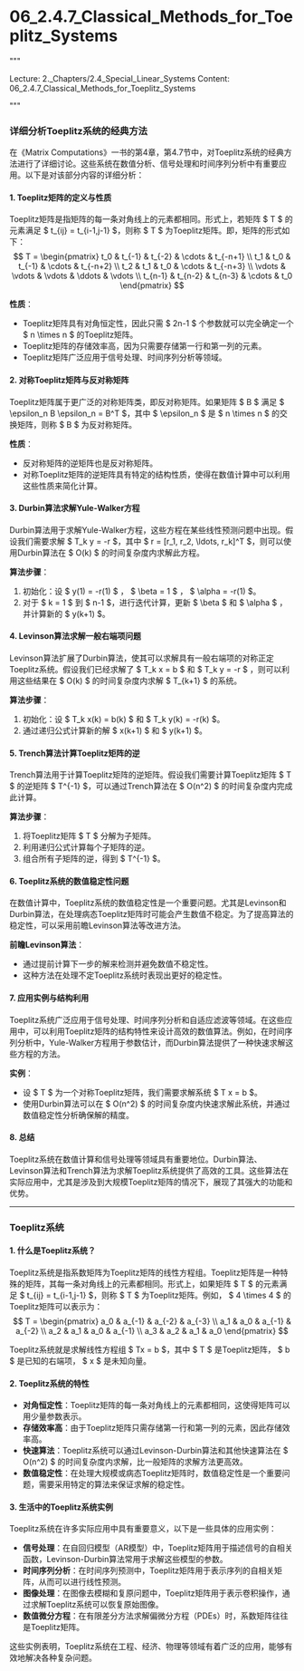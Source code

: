# 06_2.4.7_Classical_Methods_for_Toeplitz_Systems

"""

Lecture: 2._Chapters/2.4_Special_Linear_Systems
Content: 06_2.4.7_Classical_Methods_for_Toeplitz_Systems

"""

### 详细分析Toeplitz系统的经典方法

在《Matrix Computations》一书的第4章，第4.7节中，对Toeplitz系统的经典方法进行了详细讨论。这些系统在数值分析、信号处理和时间序列分析中有重要应用。以下是对该部分内容的详细分析：

#### 1. Toeplitz矩阵的定义与性质

Toeplitz矩阵是指矩阵的每一条对角线上的元素都相同。形式上，若矩阵 $ T $ 的元素满足 $ t_{ij} = t_{i-1,j-1} $，则称 $ T $ 为Toeplitz矩阵。即，矩阵的形式如下：
$$ T = \begin{pmatrix}
t_0 & t_{-1} & t_{-2} & \cdots & t_{-n+1} \\
t_1 & t_0 & t_{-1} & \cdots & t_{-n+2} \\
t_2 & t_1 & t_0 & \cdots & t_{-n+3} \\
\vdots & \vdots & \vdots & \ddots & \vdots \\
t_{n-1} & t_{n-2} & t_{n-3} & \cdots & t_0
\end{pmatrix} $$

**性质**：
- Toeplitz矩阵具有对角恒定性，因此只需 $ 2n-1 $ 个参数就可以完全确定一个 $ n \times n $ 的Toeplitz矩阵。
- Toeplitz矩阵的存储效率高，因为只需要存储第一行和第一列的元素。
- Toeplitz矩阵广泛应用于信号处理、时间序列分析等领域。

#### 2. 对称Toeplitz矩阵与反对称矩阵

Toeplitz矩阵属于更广泛的对称矩阵类，即反对称矩阵。如果矩阵 $ B $ 满足 $ \epsilon_n B \epsilon_n = B^T $，其中 $ \epsilon_n $ 是 $ n \times n $ 的交换矩阵，则称 $ B $ 为反对称矩阵。

**性质**：
- 反对称矩阵的逆矩阵也是反对称矩阵。
- 对称Toeplitz矩阵的逆矩阵具有特定的结构性质，使得在数值计算中可以利用这些性质来简化计算。

#### 3. Durbin算法求解Yule-Walker方程

Durbin算法用于求解Yule-Walker方程，这些方程在某些线性预测问题中出现。假设我们需要求解 $ T_k y = -r $，其中 $ r = [r_1, r_2, \ldots, r_k]^T $，则可以使用Durbin算法在 $ O(k) $ 的时间复杂度内求解此方程。

**算法步骤**：
1. 初始化：设 $ y(1) = -r(1) $ ， $ \beta = 1 $ ， $ \alpha = -r(1) $。
2. 对于 $ k = 1 $ 到 $ n-1 $，进行迭代计算，更新 $ \beta $ 和 $ \alpha $ ，并计算新的 $ y(k+1) $。

#### 4. Levinson算法求解一般右端项问题

Levinson算法扩展了Durbin算法，使其可以求解具有一般右端项的对称正定Toeplitz系统。假设我们已经求解了 $ T_k x = b $ 和 $ T_k y = -r $ ，则可以利用这些结果在 $ O(k) $ 的时间复杂度内求解 $ T_{k+1} $ 的系统。

**算法步骤**：
1. 初始化：设 $ T_k x(k) = b(k) $ 和 $ T_k y(k) = -r(k) $。
2. 通过递归公式计算新的解 $ x(k+1) $ 和 $ y(k+1) $。

#### 5. Trench算法计算Toeplitz矩阵的逆

Trench算法用于计算Toeplitz矩阵的逆矩阵。假设我们需要计算Toeplitz矩阵 $ T $ 的逆矩阵 $ T^{-1} $，可以通过Trench算法在 $ O(n^2) $ 的时间复杂度内完成此计算。

**算法步骤**：
1. 将Toeplitz矩阵 $ T $ 分解为子矩阵。
2. 利用递归公式计算每个子矩阵的逆。
3. 组合所有子矩阵的逆，得到 $ T^{-1} $。

#### 6. Toeplitz系统的数值稳定性问题

在数值计算中，Toeplitz系统的数值稳定性是一个重要问题。尤其是Levinson和Durbin算法，在处理病态Toeplitz矩阵时可能会产生数值不稳定。为了提高算法的稳定性，可以采用前瞻Levinson算法等改进方法。

**前瞻Levinson算法**：
- 通过提前计算下一步的解来检测并避免数值不稳定性。
- 这种方法在处理不定Toeplitz系统时表现出更好的稳定性。

#### 7. 应用实例与结构利用

Toeplitz系统广泛应用于信号处理、时间序列分析和自适应滤波等领域。在这些应用中，可以利用Toeplitz矩阵的结构特性来设计高效的数值算法。例如，在时间序列分析中，Yule-Walker方程用于参数估计，而Durbin算法提供了一种快速求解这些方程的方法。

**实例**：
- 设 $ T $ 为一个对称Toeplitz矩阵，我们需要求解系统 $ T x = b $。
- 使用Durbin算法可以在 $ O(n^2) $ 的时间复杂度内快速求解此系统，并通过数值稳定性分析确保解的精度。

#### 8. 总结

Toeplitz系统在数值计算和信号处理等领域具有重要地位。Durbin算法、Levinson算法和Trench算法为求解Toeplitz系统提供了高效的工具。这些算法在实际应用中，尤其是涉及到大规模Toeplitz矩阵的情况下，展现了其强大的功能和优势。

---

### Toeplitz系统

#### 1. 什么是Toeplitz系统？

Toeplitz系统是指系数矩阵为Toeplitz矩阵的线性方程组。Toeplitz矩阵是一种特殊的矩阵，其每一条对角线上的元素都相同。形式上，如果矩阵 $ T $ 的元素满足 $ t_{ij} = t_{i-1,j-1} $，则称 $ T $ 为Toeplitz矩阵。例如， $ 4 \times 4 $ 的Toeplitz矩阵可以表示为：
$$ T = \begin{pmatrix}
a_0 & a_{-1} & a_{-2} & a_{-3} \\
a_1 & a_0 & a_{-1} & a_{-2} \\
a_2 & a_1 & a_0 & a_{-1} \\
a_3 & a_2 & a_1 & a_0
\end{pmatrix} $$

Toeplitz系统就是求解线性方程组 $ Tx = b $，其中 $ T $ 是Toeplitz矩阵， $ b $ 是已知的右端项， $ x $ 是未知向量。

#### 2. Toeplitz系统的特性

- **对角恒定性**：Toeplitz矩阵的每一条对角线上的元素都相同，这使得矩阵可以用少量参数表示。
- **存储效率高**：由于Toeplitz矩阵只需存储第一行和第一列的元素，因此存储效率高。
- **快速算法**：Toeplitz系统可以通过Levinson-Durbin算法和其他快速算法在 $ O(n^2) $ 的时间复杂度内求解，比一般矩阵的求解方法更高效。
- **数值稳定性**：在处理大规模或病态Toeplitz矩阵时，数值稳定性是一个重要问题，需要采用特定的算法来保证求解的稳定性。

#### 3. 生活中的Toeplitz系统实例

Toeplitz系统在许多实际应用中具有重要意义，以下是一些具体的应用实例：

- **信号处理**：在自回归模型（AR模型）中，Toeplitz矩阵用于描述信号的自相关函数，Levinson-Durbin算法常用于求解这些模型的参数。
- **时间序列分析**：在时间序列预测中，Toeplitz矩阵用于表示序列的自相关矩阵，从而可以进行线性预测。
- **图像处理**：在图像去模糊和复原问题中，Toeplitz矩阵用于表示卷积操作，通过求解Toeplitz系统可以恢复原始图像。
- **数值微分方程**：在有限差分方法求解偏微分方程（PDEs）时，系数矩阵往往是Toeplitz矩阵。

这些实例表明，Toeplitz系统在工程、经济、物理等领域有着广泛的应用，能够有效地解决各种复杂问题。
